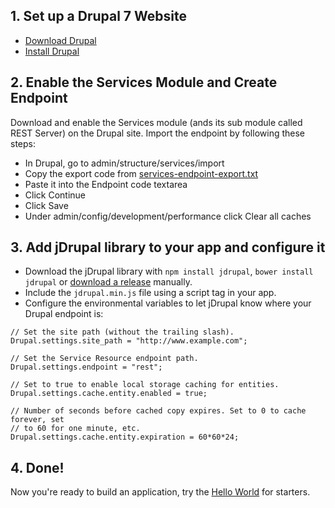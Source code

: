 ## 1. Set up a Drupal 7 Website

- [Download Drupal](https://drupal.org/download)
- [Install Drupal](http://drupal.org/documentation/install)

## 2. Enable the Services Module and Create Endpoint
Download and enable the Services module (ands its sub module called REST Server) on the Drupal site. Import the endpoint by following these steps:

- In Drupal, go to admin/structure/services/import
- Copy the export code from [services-endpoint-export.txt](https://github.com/easystreet3/jDrupal/blob/7.x-1.x/services-endpoint-export.txt)
- Paste it into the Endpoint code textarea
- Click Continue
- Click Save
- Under admin/config/development/performance click Clear all caches

## 3. Add jDrupal library to your app and configure it
- Download the jDrupal library with `npm install jdrupal`, `bower install jdrupal` or [download a release](https://github.com/easystreet3/jDrupal/releases) manually.
- Include the `jdrupal.min.js` file using a script tag in your app.
- Configure the environmental variables to let jDrupal know where your Drupal endpoint is:

```
// Set the site path (without the trailing slash).
Drupal.settings.site_path = "http://www.example.com";

// Set the Service Resource endpoint path.
Drupal.settings.endpoint = "rest";

// Set to true to enable local storage caching for entities.
Drupal.settings.cache.entity.enabled = true;

// Number of seconds before cached copy expires. Set to 0 to cache forever, set
// to 60 for one minute, etc.
Drupal.settings.cache.entity.expiration = 60*60*24;
```

## 4. Done!

Now you're ready to build an application, try the [Hello World](Hello_World) for starters.
